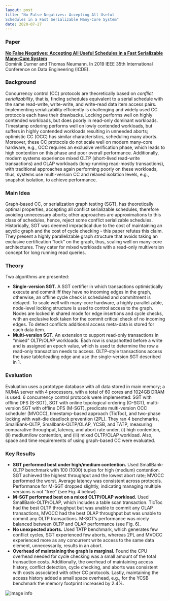 ```yaml
---
layout: post
title: "No False Negatives: Accepting All Useful
Schedules in a Fast Serializable Many-Core System"
date: 2020-07-27
---
```


### Paper ###

**[No False Negatives: Accepting All Useful Schedules in a Fast Serializable Many-Core System](https://ieeexplore.ieee.org/stamp/stamp.jsp?tp=&arnumber=8731610)**
<br />
    Dominik Durner and Thomas Neumann. In 2019 IEEE 35th International Conference on Data Engineering (ICDE). 

### Background ### 
Concurrency control (CC) protocols are theoretically based on *conflict serializability*, that is, finding schedules equivalent to a serial schedule with the same read-write, write-write, and write-read data item access pairs. 
Implementing serializability efficiently is challenging and widely used CC protocols each have their drawbacks. 
Locking performs well on highly contended workloads, but does poorly in read-only dominant workloads. 
Timestamp ordering performs well on lowly contended workloads, but suffers in highly contended workloads resulting in unneeded aborts; optimistic CC (OCC) has similar characteristics, scheduling many aborts.
Moreover, these CC protocols do not scale well on modern many-core hardware, e.g., OCC requires an exclusive verification phase, which leads to high contention on this phase and poor overall performance. 
Additionally, modern systems experience mixed OLTP (short-lived read-write transactions) and OLAP workloads (long-running read-mostly transactions), with traditional approaches again performing poorly on these workloads, thus, systems use multi-version CC and relaxed isolation levels, e.g., snapshot isolation, to achieve performance.

### Main Idea ### 
Graph-based CC, or serialization graph testing (SGT), has theoretically optimal properties, accepting all conflict serializable schedules, therefore avoiding unnecessary aborts; other approaches are approximations to this class of schedules, hence, reject some conflict serializable schedules. 
Historically, SGT was deemed impractical due to the cost of maintaining an acyclic graph and the cost of cycle checking - this paper refutes this claim. 
They present a highly parallelizable graph structure that avoids taking an exclusive certification “lock” on the graph, thus, scaling well on many-core architectures. 
They cater for mixed workloads with a read-only multiversion concept for long running read queries.

### Theory ### 
Two algorithms are presented: 
+ **Single-version SGT.** A SGT certifier in which transactions optimistically execute and commit iff they have no incoming edges in the graph, otherwise, an offline cycle check is scheduled and commitment is delayed. To scale well with many-core hardware, a highly parallelizable, node-level locking structure is used to control access to the graph. Nodes are locked in shared mode for edge insertions and cycle checks, with an exclusive lock taken for the commit critical check of no incoming edges. To detect conflicts additional access meta-data is stored for each data item.
+ **Multi-version SGT.** An extension to support read-only transactions in “mixed” OLTP/OLAP workloads. Each row is snapshotted before a write and is assigned an epoch value, which is used to determine the row a read-only transaction needs to access. OLTP-style transactions access the base table/leading edge and use the single-version SGT described in 1. 


### Evaluation ### 
Evaluation uses a prototype database with all data stored in main memory; a NUMA server with 4 processors, with a total of 60 cores and 1024GB DRAM is used. 6 concurrency control protocols were implemented: SGT with offline DFS (S-SGT), SGT with online topological ordering (O-SGT), multi-version SGT with offline DFS (M-SGT), predicate multi-version OCC scheduler (MVOCC), timestamp-based approach (TicToc), and two-phase locking with wait-die deadlock prevention (2PL). 
They ran 4 benchmarks, SmallBank-OLTP, Smallbank-OLTP/OLAP, YCSB, and TATP, measuring comparative throughput, latency, and abort rate under, (i) high contention, (ii) medium/low contention, and (iii) mixed OLTP/OLAP workload. Also, space and time requirements of using graph-based CC were evaluated. 

### Key Results ### 
+ **SGT performed best under high/medium contention.** Used SmallBank-OLTP benchmark with 100 (1000) tuples for high (medium) contention. SGT achieved the highest throughput and the lowest abort rate; MVOCC performed the worst. Average latency was consistent across protocols. Performance for M-SGT dropped slightly, indicating managing multiple versions is not “free” (see Fig. 4 below). 
+ **M-SGT performed best on a mixed OLTP/OLAP workload.** Used SmallBank-OLTP/OLAP, which includes a table scan transaction. 
TicToc had the best OLTP throughput but was unable to commit any OLAP transactions, MVOCC had the best OLAP throughput but was unable to commit any OLTP transactions. 
M-SGT’s performance was nicely balanced between OLTP and OLAP performance (see Fig. 6).
+ **No unexpected aborts.** 
Used TATP benchmark, which generates few conflict cycles, SGT experienced few aborts, whereas 2PL and MVOCC experienced more as any concurrent write access to the same data element, unnecessarily, results in an abort. 
+ **Overhead of maintaining the graph is marginal.** 
Found the CPU overhead needed for cycle checking was a small amount of the total transaction costs. 
Additionally, the overhead of maintaining access history, conflict detection, cycle checking, and aborts was consistent with costs associated with other CC protocols. 
Lastly, maintaining the access history added a small space overhead, e.g., for the YCSB benchmark the memory footprint increased by 2.4%. 

![image info](fig4.png)